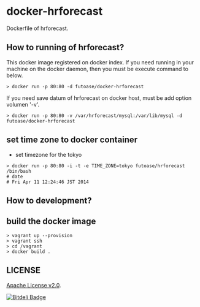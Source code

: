 docker-hrforecast
=================

Dockerfile of hrforecast.

How to running of hrforecast?
-----------------------------

This docker image registered on docker index.
If you need running in your machine on the docker daemon, then you must be execute command to below.

```
> docker run -p 80:80 -d futoase/docker-hrforecast
```

If you need save datum of hrforecast on docker host, must be add option volumen '-v'.

```
> docker run -p 80:80 -v /var/hrforecast/mysql:/var/lib/mysql -d futoase/docker-hrforecast
```

## set time zone to docker container

- set timezone for the tokyo

```
> docker run -p 80:80 -i -t -e TIME_ZONE=tokyo futoase/hrforecast /bin/bash
# date
# Fri Apr 11 12:24:46 JST 2014
```

How to development?
-------------------

## build the docker image

```
> vagrant up --provision
> vagrant ssh
> cd /vagrant
> docker build .
```

LICENSE
-------

[Apache License v2.0](http://www.apache.org/licenses/LICENSE-2.0).

[![Bitdeli Badge](https://d2weczhvl823v0.cloudfront.net/futoase/docker-hrforecast/trend.png)](https://bitdeli.com/free "Bitdeli Badge")
